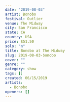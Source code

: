 ```yaml
---
date: "2019-08-03"
artist: Bonobo
festival: Outlier
venue: The Midway
city: San Francisco
state: CA
country: USA
price: $51.50
solo: "n"
title: Bonobo at The Midway
slug: 2019-08-03-bonobo
cover: ""
genre: ""
category: show
tags: []
created: 06/15/2019
artists:
  - Bonobo
openers: []
---
```


